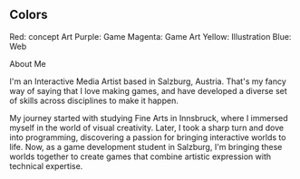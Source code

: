 ## Colors
Red: concept Art
Purple: Game
Magenta: Game Art
Yellow: Illustration
Blue: Web


About Me

I'm an Interactive Media Artist based in Salzburg, Austria. That's my fancy way of saying that I love making games, and have developed a diverse set of skills across disciplines to make it happen.

My journey started with studying Fine Arts in Innsbruck, where I immersed myself in the world of visual creativity. Later, I took a sharp turn and dove into programming, discovering a passion for bringing interactive worlds to life. Now, as a game development student in Salzburg, I'm bringing these worlds together to create games that combine artistic expression with technical expertise.